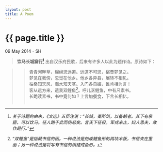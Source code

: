```yaml
---
layout: post
title: A Poem
---
```


{{ page.title }}
================

<p class="meta">09 May 2014 - SH</p>

> **饮马长城窟行[^1]** 出自汉乐府民歌，后来有许多人以此为题作诗。原诗如下：  
   
> > 青青河畔草，绵绵思远道。远道不可思，宿昔梦见之。    
> > 梦见在我傍，忽觉在他乡。他乡各异县，展转不相见。  
> > 枯桑知天风，海水知天寒。入门各自媚，谁肯相为言！  
> > 客从远方来，遗我双鲤鱼[^2]。呼儿烹鲤鱼，中有尺素书。  
> > 长跪读素书，书中竟何如？上言加餐食，下言长相忆。  
> &emsp;

[^1]:*关于诗题的由来，《文选》五臣注说：“长城，秦所筑，以备胡者。其下有泉窟，可以饮马。征人路于此而伤悲矣。言天下征役，军戎未止，妇人思夫，故作是行。”*  
[^2]:*“双鲤鱼”是指藏书信的函。一种说法是刻成鲤鱼形的两块木板，书信夹在里面；另一种说法是将写有书信的绢结成鱼形。*    

